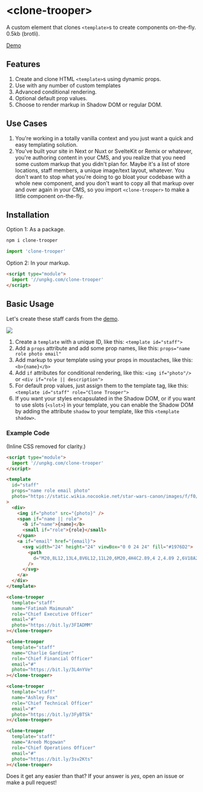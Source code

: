 # &lt;clone-trooper&gt;

A custom element that clones `<template>`s to create components on-the-fly. 0.5kb (brotli).

[Demo](https://codepen.io/kaina/pen/poabbbw?editors=0010)

## Features

1. Create and clone HTML `<template>`s using dynamic props.
2. Use with any number of custom templates
3. Advanced conditional rendering.
4. Optional default prop values.
5. Choose to render markup in Shadow DOM or regular DOM.

## Use Cases

1. You're working in a totally vanilla context and you just want a quick and easy templating solution.
2. You've built your site in Next or Nuxt or SvelteKit or Remix or whatever, you're authoring content in your CMS, and you realize that you need some custom markup that you didn't plan for. Maybe it's a list of store locations, staff members, a unique image/text layout, whatever. You don't want to stop what you're doing to go bloat your codebase with a whole new component, and you don't want to copy all that markup over and over again in your CMS, so you import `<clone-trooper>` to make a little component on-the-fly.

## Installation

Option 1: As a package.

```sh
npm i clone-trooper
```

```js
import 'clone-trooper'
```

Option 2: In your markup.

```html
<script type="module">
  import '//unpkg.com/clone-trooper'
</script>
```

## Basic Usage

Let's create these staff cards from the [demo](https://codepen.io/kaina/pen/poabbbw?editors=0010).

![](https://github.com/kaina-agency/snappy/blob/main/screenshots/clone-trooper.png?raw=true)

1. Create a `template` with a unique ID, like this: `<template id="staff">`
2. Add a `props` attribute and add some prop names, like this: `props="name role photo email"`
3. Add markup to your template using your props in moustaches, like this: `<b>{name}</b>`
4. Add `if` attributes for conditional rendering, like this: `<img if="photo"/>` or `<div if="role || description">`
5. For default prop values, just assign them to the template tag, like this: `<template id="staff" role="Clone Trooper">`
6. If you want your styles encapsulated in the Shadow DOM, or if you want to use slots (`<slot>`) in your template, you can enable the Shadow DOM by adding the attribute `shadow` to your template, like this `<template shadow>`.

### Example Code

(Inline CSS removed for clarity.)

```html
<script type="module">
  import '//unpkg.com/clone-trooper'
</script>

<template
  id="staff"
  props="name role email photo"
  photo="https://static.wikia.nocookie.net/star-wars-canon/images/f/f0/PHASE2REX.jpg"
>
  <div>
    <img if="photo" src="{photo}" />
    <span if="name || role">
      <b if="name">{name}</b>
      <small if="role">{role}</small>
    </span>
    <a if="email" href="{email}">
      <svg width="24" height="24" viewBox="0 0 24 24" fill="#1976D2">
        <path
          d="M20,8L12,13L4,8V6L12,11L20,6M20,4H4C2.89,4 2,4.89 2,6V18A2,2 0 0,0 4,20H20A2,2 0 0,0 22,18V6C22,4.89 21.1,4 20,4Z"
        />
      </svg>
    </a>
  </div>
</template>

<clone-trooper
  template="staff"
  name="Fatimah Maimunah"
  role="Chief Executive Officer"
  email="#"
  photo="https://bit.ly/3FIADMM"
></clone-trooper>

<clone-trooper
  template="staff"
  name="Charlie Gardiner"
  role="Chief Financial Officer"
  email="#"
  photo="https://bit.ly/3L4nYVe"
></clone-trooper>

<clone-trooper
  template="staff"
  name="Ashley Fox"
  role="Chief Technical Officer"
  email="#"
  photo="https://bit.ly/3FyBTSk"
></clone-trooper>

<clone-trooper
  template="staff"
  name="Areeb Mcgowan"
  role="Chief Operations Officer"
  email="#"
  photo="https://bit.ly/3sv2Kts"
></clone-trooper>
```

Does it get any easier than that? If your answer is _yes_, open an issue or make a pull request!
